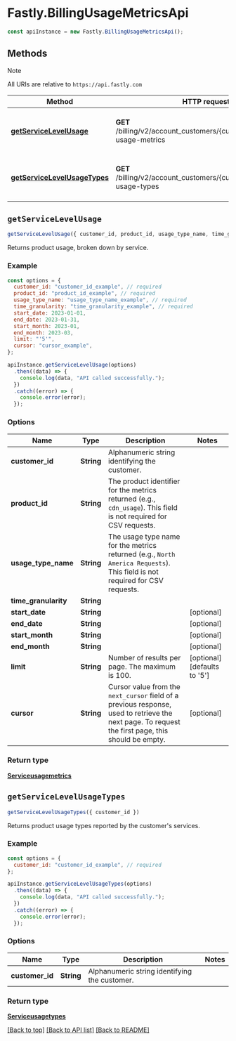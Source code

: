 # Fastly.BillingUsageMetricsApi

```javascript
const apiInstance = new Fastly.BillingUsageMetricsApi();
```
## Methods

> [!NOTE]
> All URIs are relative to `https://api.fastly.com`

Method | HTTP request | Description
------ | ------------ | -----------
[**getServiceLevelUsage**](BillingUsageMetricsApi.md#getServiceLevelUsage) | **GET** /billing/v2/account_customers/{customer_id}/service-usage-metrics | Retrieve service-level usage metrics for a product.
[**getServiceLevelUsageTypes**](BillingUsageMetricsApi.md#getServiceLevelUsageTypes) | **GET** /billing/v2/account_customers/{customer_id}/service-usage-types | Retrieve product usage types for a customer.


## `getServiceLevelUsage`

```javascript
getServiceLevelUsage({ customer_id, product_id, usage_type_name, time_granularity, [start_date, ][end_date, ][start_month, ][end_month, ][limit, ][cursor] })
```

Returns product usage, broken down by service.

### Example

```javascript
const options = {
  customer_id: "customer_id_example", // required
  product_id: "product_id_example", // required
  usage_type_name: "usage_type_name_example", // required
  time_granularity: "time_granularity_example", // required
  start_date: 2023-01-01,
  end_date: 2023-01-31,
  start_month: 2023-01,
  end_month: 2023-03,
  limit: "'5'",
  cursor: "cursor_example",
};

apiInstance.getServiceLevelUsage(options)
  .then((data) => {
    console.log(data, "API called successfully.");
  })
  .catch((error) => {
    console.error(error);
  });
```

### Options

Name | Type | Description  | Notes
------------- | ------------- | ------------- | -------------
**customer_id** | **String** | Alphanumeric string identifying the customer. |
**product_id** | **String** | The product identifier for the metrics returned (e.g., `cdn_usage`). This field is not required for CSV requests. |
**usage_type_name** | **String** | The usage type name for the metrics returned (e.g., `North America Requests`). This field is not required for CSV requests. |
**time_granularity** | **String** |  |
**start_date** | **String** |  | [optional]
**end_date** | **String** |  | [optional]
**start_month** | **String** |  | [optional]
**end_month** | **String** |  | [optional]
**limit** | **String** | Number of results per page. The maximum is 100. | [optional] [defaults to '5']
**cursor** | **String** | Cursor value from the `next_cursor` field of a previous response, used to retrieve the next page. To request the first page, this should be empty. | [optional]

### Return type

[**Serviceusagemetrics**](Serviceusagemetrics.md)


## `getServiceLevelUsageTypes`

```javascript
getServiceLevelUsageTypes({ customer_id })
```

Returns product usage types reported by the customer's services.

### Example

```javascript
const options = {
  customer_id: "customer_id_example", // required
};

apiInstance.getServiceLevelUsageTypes(options)
  .then((data) => {
    console.log(data, "API called successfully.");
  })
  .catch((error) => {
    console.error(error);
  });
```

### Options

Name | Type | Description  | Notes
------------- | ------------- | ------------- | -------------
**customer_id** | **String** | Alphanumeric string identifying the customer. |

### Return type

[**Serviceusagetypes**](Serviceusagetypes.md)


[[Back to top]](#) [[Back to API list]](../../README.md#endpoints)
[[Back to README]](../../README.md)
